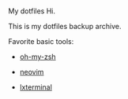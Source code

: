 #
My dotfiles
Hi.

This is my dotfiles backup archive.

Favorite basic tools:

  - [oh-my-zsh](http://ohmyz.sh/)

  - [neovim](https://neovim.io)
  
  - [lxterminal](https://github.com/lxde/lxterminal)

